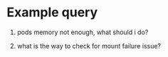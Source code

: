 # Example query
1. pods memory not enough, what should i do?

2. what is the way to check for mount failure issue?